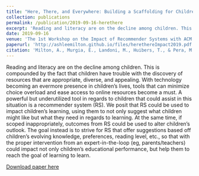 ```yaml
---
title: "Here, There, and Everywhere: Building a Scaffolding for Children’s Learning Through Recommendations"
collection: publications
permalink: /publication/2019-09-16-herethere
excerpt: 'Reading and literacy are on the decline among children. This is compounded by the fact that children have trouble with the discovery of resources that are appropriate, diverse, and appealing. With technology becoming an evermore presence in children’s lives, tools that can minimize choice overload and ease access to online resources become a must. A powerful but underutilized tool in regards to children that could assist in this situation is a recommender system (RS). We posit that RS could be used to impact children’s learning, using them to not only suggest what children might like but what they need in regards to learning. At the same time, if scoped inappropriately, outcomes from RS could be used to alter children’s outlook. The goal instead is to strive for RS that offer suggestions based off children’s evolving knowledge, preferences, reading level, etc., so that with the proper intervention from an expert-in-the-loop (eg, parents/teachers) could impact not only children’s educational performance, but help them to reach the goal of learning to learn.'
date: 2019-09-16
venue: 'The 1st Workshop on the Impact of Recommender Systems with ACM RecSys 2019'
paperurl: 'http://ashleemilton.github.io/files/herethereImpact2019.pdf'
citation: 'Milton, A., Murgia, E., Landoni, M., Huibers, T., & Pera, M. S. (2019). &quot; Here, There, and Everywhere: Building a Scaffolding for Children’s Learning Through Recommendations &quot; <i>Proceddings of the 1st Workshop on the Impact of Recommender Systems with ACM RecSys 2019</i>.'
---
```

Reading and literacy are on the decline among children. This is compounded by the fact that children have trouble with the discovery of resources that are appropriate, diverse, and appealing. With technology becoming an evermore presence in children’s lives, tools that can minimize choice overload and ease access to online resources become a must. A powerful but underutilized tool in regards to children that could assist in this situation is a recommender system (RS). We posit that RS could be used to impact children’s learning, using them to not only suggest what children might like but what they need in regards to learning. At the same time, if scoped inappropriately, outcomes from RS could be used to alter children’s outlook. The goal instead is to strive for RS that offer suggestions based off children’s evolving knowledge, preferences, reading level, etc., so that with the proper intervention from an expert-in-the-loop (eg, parents/teachers) could impact not only children’s educational performance, but help them to reach the goal of learning to learn.

[Download paper here](http://ashleemilton.github.io/files/herethereImapact2019.pdf)